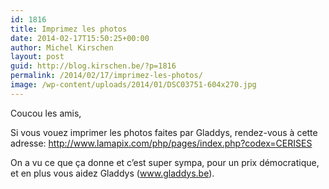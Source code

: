 ```yaml
---
id: 1816
title: Imprimez les photos
date: 2014-02-17T15:50:25+00:00
author: Michel Kirschen
layout: post
guid: http://blog.kirschen.be/?p=1816
permalink: /2014/02/17/imprimez-les-photos/
image: /wp-content/uploads/2014/01/DSC03751-604x270.jpg
---
```

Coucou les amis,

Si vous vouez imprimer les photos faites par Gladdys, rendez-vous à cette adresse: <http://www.lamapix.com/php/pages/index.php?codex=CERISES>

On a vu ce que ça donne et c&#8217;est super sympa, pour un prix démocratique, et en plus vous aidez Gladdys (<a href="http://www.gladdys.be" target="_blank">www.gladdys.be</a>).